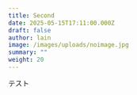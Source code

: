 ```yaml
---
title: Second
date: 2025-05-15T17:11:00.000Z
draft: false
author: lain
image: /images/uploads/noimage.jpg
summary: ""
weight: 20
---
```


テスト
